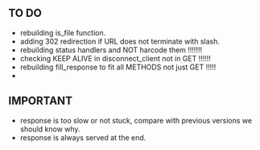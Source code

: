 ## TO DO ##
- rebuilding is_file function.
- adding 302 redirection if URL does not terminate with slash.
- rebuilding status handlers and NOT harcode them !!!!!!!
- checking KEEP ALIVE in disconnect_client not in GET !!!!!!
- rebuilding fill_response to fit all METHODS not just GET !!!!!
- 

## IMPORTANT ##
- response is too slow or not stuck, compare with previous versions we should know why.
- response is always served at the end.
